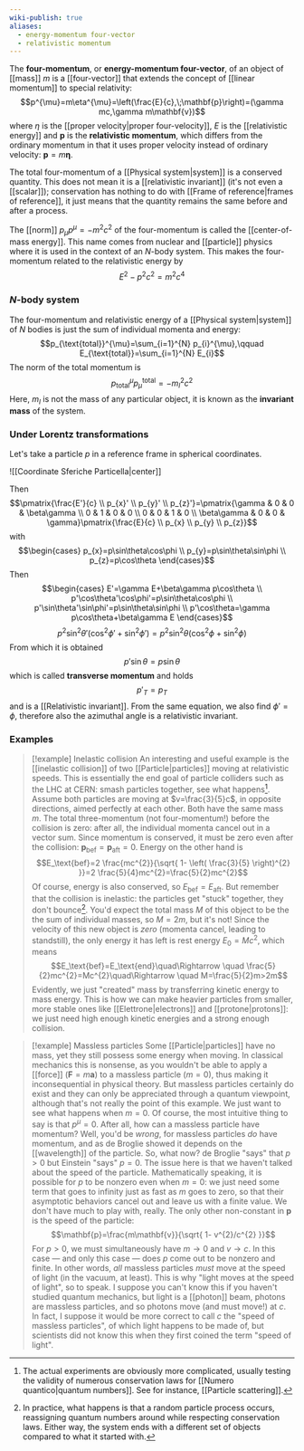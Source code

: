 ```yaml
---
wiki-publish: true
aliases:
  - energy-momentum four-vector
  - relativistic momentum
---
```

The **four-momentum**, or **energy-momentum four-vector**, of an object of [[mass]] $m$ is a [[four-vector]] that extends the concept of [[linear momentum]] to special relativity:
$$p^{\mu}=m\eta^{\mu}=\left(\frac{E}{c},\;\mathbf{p}\right)=(\gamma mc,\gamma m\mathbf{v})$$
where $\eta$ is the [[proper velocity|proper four-velocity]], $E$ is the [[relativistic energy]] and $\mathbf{p}$ is the **relativistic momentum**, which differs from the ordinary momentum in that it uses proper velocity instead of ordinary velocity: $\mathbf{p}=m\boldsymbol{\eta}$.

The total four-momentum of a [[Physical system|system]] is a conserved quantity. This does not mean it is a [[relativistic invariant]] (it's not even a [[scalar]]); conservation has nothing to do with [[Frame of reference|frames of reference]], it just means that the quantity remains the same before and after a process.

The [[norm]] $p_{\mu}p^{\mu}=-m^{2}c^{2}$ of the four-momentum is called the [[center-of-mass energy]]. This name comes from nuclear and [[particle]] physics where it is used in the context of an $N$-body system. This makes the four-momentum related to the relativistic energy by
$$E^{2}-p^{2}c^{2}=m^{2}c^{4}$$
### $N$-body system
The four-momentum and relativistic energy of a [[Physical system|system]] of $N$ bodies is just the sum of individual momenta and energy:
$$p_{\text{total}}^{\mu}=\sum_{i=1}^{N} p_{i}^{\mu},\qquad E_{\text{total}}=\sum_{i=1}^{N} E_{i}$$
The norm of the total momentum is
$$p_{\text{total}}^{\mu}p_{\mu}^{\text{total}}=-m_{I}^{2}c^{2}$$
Here, $m_{I}$ is not the mass of any particular object, it is known as the **invariant mass** of the system.
### Under Lorentz transformations
Let's take a particle $p$ in a reference frame in spherical coordinates.

![[Coordinate Sferiche Particella|center]]

Then
$$\pmatrix{\frac{E'}{c} \\ p_{x}' \\ p_{y}' \\ p_{z}'}=\pmatrix{\gamma & 0 & 0 & \beta\gamma \\ 0 & 1 & 0 & 0 \\ 0 & 0 & 1 & 0 \\ \beta\gamma & 0 & 0 & \gamma}\pmatrix{\frac{E}{c} \\ p_{x} \\ p_{y} \\ p_{z}}$$
with
$$\begin{cases}
p_{x}=p\sin\theta\cos\phi \\
p_{y}=p\sin\theta\sin\phi \\
p_{z}=p\cos\theta
\end{cases}$$
Then
$$\begin{cases}
E'=\gamma E+\beta\gamma p\cos\theta \\
p'\cos\theta'\cos\phi'=p\sin\theta\cos\phi \\
p'\sin\theta'\sin\phi'=p\sin\theta\sin\phi \\
p'\cos\theta=\gamma p\cos\theta+\beta\gamma E
\end{cases}$$
$$p^{2}\sin^{2}\theta'(\cos^{2}\phi'+\sin^{2}\phi')=p^{2}\sin^{2}\theta(\cos^{2}\phi+\sin^{2}\phi)$$
From which it is obtained
$$p'\sin\theta=p\sin\theta$$
which is called **transverse momentum** and holds
$$p'_{T}=p_{T}$$
and is a [[Relativistic invariant]]. From the same equation, we also find $\phi'=\phi$, therefore also the azimuthal angle is a relativistic invariant.
### Examples
> [!example] Inelastic collision
> An interesting and useful example is the [[inelastic collision]] of two [[Particle|particles]] moving at relativistic speeds. This is essentially the end goal of particle colliders such as the LHC at CERN: smash particles together, see what happens[^1]. Assume both particles are moving at $v=\frac{3}{5}c$, in opposite directions, aimed perfectly at each other. Both have the same mass $m$. The total three-momentum (not four-momentum!) before the collision is zero: after all, the individual momenta cancel out in a vector sum. Since momentum is conserved, it must be zero even after the collision: $\mathbf{p}_{\text{bef}}=\mathbf{p}_{\text{aft}}=0$. Energy on the other hand is
> $$E_\text{bef}=2 \frac{mc^{2}}{\sqrt{ 1- \left( \frac{3}{5} \right)^{2} }}=2 \frac{5}{4}mc^{2}=\frac{5}{2}mc^{2}$$
> Of course, energy is also conserved, so $E_\text{bef}=E_\text{aft}$. But remember that the collision is inelastic: the particles get "stuck" together, they don't bounce[^2]. You'd expect the total mass $M$ of this object to be the the sum of individual masses, so $M=2m$, but it's not! Since the velocity of this new object is *zero* (momenta cancel, leading to standstill), the only energy it has left is rest energy $E_{0}=Mc^{2}$, which means
> $$E_\text{bef}=E_\text{end}\quad\Rightarrow \quad \frac{5}{2}mc^{2}=Mc^{2}\quad\Rightarrow \quad M=\frac{5}{2}m>2m$$
> Evidently, we just "created" mass by transferring kinetic energy to mass energy. This is how we can make heavier particles from smaller, more stable ones like [[Elettrone|electrons]] and [[protone|protons]]: we just need high enough kinetic energies and a strong enough collision.

> [!example] Massless particles
> Some [[Particle|particles]] have no mass, yet they still possess some energy when moving. In classical mechanics this is nonsense, as you wouldn't be able to apply a [[force]] ($\mathbf{F}=m\mathbf{a}$) to a massless particle ($m=0$), thus making it inconsequential in physical theory. But massless particles certainly do exist and they can only be appreciated through a quantum viewpoint, although that's not really the point of this example. We just want to see what happens when $m=0$. Of course, the most intuitive thing to say is that $p^{\mu}=0$. After all, how can a massless particle have momentum? Well, you'd be *wrong*, for massless particles *do* have momentum, and as de Broglie showed it depends on the [[wavelength]] of the particle. So, what now? de Broglie "says" that $p>0$ but Einstein "says" $p=0$. The issue here is that we haven't talked about the speed of the particle. Mathematically speaking, it is possible for $p$ to be nonzero even when $m=0$: we just need some term that goes to infinity just as fast as $m$ goes to zero, so that their asymptotic behaviors cancel out and leave us with a finite value. We don't have much to play with, really. The only other non-constant in $\mathbf{p}$ is the speed of the particle:
> $$\mathbf{p}=\frac{m\mathbf{v}}{\sqrt{ 1- v^{2}/c^{2} }}$$
> For $p>0$, we must simultaneously have $m\to0$ and $v\to c$. In this case — and only this case — does $p$ come out to be nonzero and finite. In other words, *all* massless particles *must* move at the speed of light (in the vacuum, at least). This is why "light moves at the speed of light", so to speak. I suppose you can't know this if you haven't studied quantum mechanics, but light is a [[photon]] beam, photons are massless particles, and so photons move (and must move!) at $c$. In fact, I suppose it would be more correct to call $c$ the "speed of massless particles", of which light happens to be made of, but scientists did not know this when they first coined the term "speed of light".

[^1]: The actual experiments are obviously more complicated, usually testing the validity of numerous conservation laws for [[Numero quantico|quantum numbers]]. See for instance, [[Particle scattering]].

[^2]: In practice, what happens is that a random particle process occurs, reassigning quantum numbers around while respecting conservation laws. Either way, the system ends with a different set of objects compared to what it started with.

